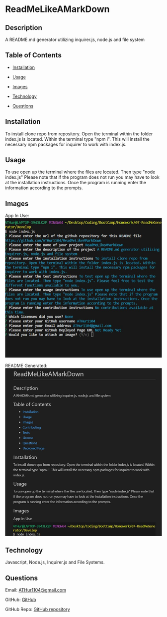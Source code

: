 # ReadMeLikeAMarkDown
    
    
## Description
A README.md generator utilizing inquirer.js, node.js and file system
        


## Table of Contents
- [Installation](#installation)
- [Usage](#usage)
- [Images](#images)


- [Technology](#technology)



- [Questions](#questions)



    
## Installation
To install clone repo from repository. Open the terminal within the folder index.js is located. Within the terminal type "npm i". This will install the necessary npm packages for inquirer to work with index.js.
        


## Usage
To use open up the terminal where the files are located. Then type "node index.js" Please note that if the program does not run you may have to look at the installation instructions. Once the program is running enter the information according to the prompts.


    
## Images
App In Use:
![App In Use]( ./READMEAssets/InUse.jpg)

README Generated:
![README Generated]( ./READMEAssets/GeneratedReadMe.jpg)








## Technology
Javascript, Node.js, Inquirer.js and File Systems.



    



    


  
    
## Questions
Email: ATHur1104@gmail.com
        
    
GitHub: [GitHub](https://github.com/ATHur1104)
        
    
GitHub Repo: [GitHub repository](https://github.com/ATHur1104/ReadMeLikeAMarkDown)
        
  


